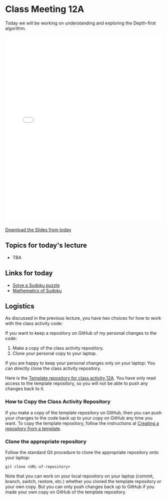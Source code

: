 # Class Meeting 12A

Today we will be working on understanding and exploring the Depth-first algorithm.

<div>
<iframe src="../../Lec17_StateSpace.pdf" width="100%" height="600px" frameBorder="0"> </iframe>
</div>

[Download the Slides from today](https://github.com/ubc-cs/cpsc203/raw/main/files/Lec17_StateSpaces.pdf)

## Topics for today's lecture

- TBA

## Links for today

- [Solve a Sudoku puzzle](https://www.sudokuonline.io/kids/numbers-4-4)
- [Mathematics of Sudoku](https://en.wikipedia.org/wiki/Mathematics_of_Sudoku)

## Logistics

As discussed in the previous lecture, you have two choices for how to work with the class activity code:

If you want to keep a repository on GitHub of my personal changes to the code:

  1. Make a copy of the class activity repository.
  2. Clone your personal copy to your laptop.

If you are happy to keep your personal changes only on your laptop: You can directly clone the class activity repository.

Here is the [Template repository for class activity 12A](https://github.com/ubc-cpsc203-2023W2/class-activity-12A).  You have only read access to the template repository, so you will not be able to push any changes back to it.

### How to Copy the Class Activity Repository

If you make a copy of the template repository on GitHub, then you can push your changes to the code back up to your copy on GitHub any time you want.  To copy the template repository, follow the instructions at [Creating a repository from a template](https://docs.github.com/en/repositories/creating-and-managing-repositories/creating-a-repository-from-a-template).

### Clone the appropriate repository

Follow the standard Git procedure to clone the appropriate repository onto your laptop:

```terminal
git clone <URL-of-repository>
```

Note that you can work on your local repository on your laptop (commit, branch, switch, restore, etc.) whether you cloned the template repository or your own copy.  But you can only push changes back up to GitHub if you made your own copy on GitHub of the template repository.
